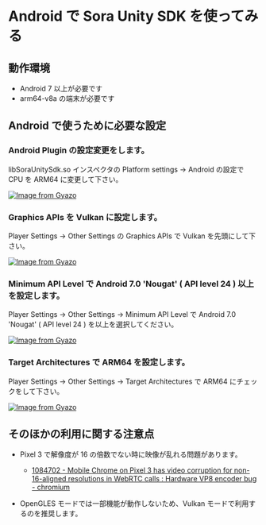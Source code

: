 # Android で Sora Unity SDK を使ってみる

## 動作環境

- Android 7 以上が必要です
- arm64-v8a の端末が必要です

## Android で使うために必要な設定

### Android Plugin の設定変更をします。

libSoraUnitySdk.so インスペクタの Platform settings -> Android の設定で CPU を ARM64 に変更して下さい。

[![Image from Gyazo](https://i.gyazo.com/f7dbf0ebbd1b1567517b4fcd34ff1c97.png)](https://gyazo.com/f7dbf0ebbd1b1567517b4fcd34ff1c97)

### Graphics APIs を Vulkan に設定します。

Player Settings -> Other Settings の Graphics APIs で Vulkan を先頭にして下さい。

[![Image from Gyazo](https://i.gyazo.com/6088aa664df137c0bbeff69de2af57ae.png)](https://gyazo.com/6088aa664df137c0bbeff69de2af57ae)

### Minimum API Level で Android 7.0 'Nougat' ( API level 24 ) 以上を設定します。

Player Settings -> Other Settings -> Minimum API Level で Android 7.0 'Nougat' ( API level 24 ) を以上を選択してください。

[![Image from Gyazo](https://i.gyazo.com/f14a796b9c2a1661cbb4ad39734b5cc5.png)](https://gyazo.com/f14a796b9c2a1661cbb4ad39734b5cc5)

### Target Architectures で ARM64 を設定します。
Player Settings -> Other Settings -> Target Architectures で ARM64 にチェックをして下さい。

[![Image from Gyazo](https://i.gyazo.com/de434b5dfff683dd3f9c306b9e9844bc.png)](https://gyazo.com/de434b5dfff683dd3f9c306b9e9844bc)

## そのほかの利用に関する注意点

- Pixel 3 で解像度が 16 の倍数でない時に映像が乱れる問題があります。
  - [1084702 - Mobile Chrome on Pixel 3 has video corruption for non-16-aligned resolutions in WebRTC calls : Hardware VP8 encoder bug - chromium](https://bugs.chromium.org/p/chromium/issues/detail?id=1084702)

- OpenGLES モードでは一部機能が動作しないため、Vulkan モードで利用するのを推奨します。
